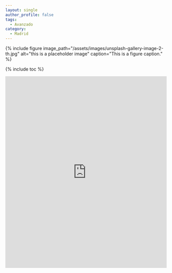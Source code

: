 ```yaml
---
layout: single
author_profile: false
tags:
  - Avanzado
category:
  - Madrid
---
```



{% include figure image_path="/assets/images/unsplash-gallery-image-2-th.jpg" alt="this is a placeholder image" caption="This is a figure caption." %}

{% include toc %}

<div style="width: 100%"><iframe width="100%" height="600" frameborder="0" scrolling="no" marginheight="0" marginwidth="0" src="https://maps.google.com/maps?width=100%25&amp;height=600&amp;hl=es&amp;q=Les%20Rambles,%201%20Barcelona,%20Spain+(barcelona)&amp;t=&amp;z=14&amp;ie=UTF8&amp;iwloc=B&amp;output=embed"><a href="https://www.gps.ie/car-satnav-gps/">Car Navigation Systems</a></iframe></div>
